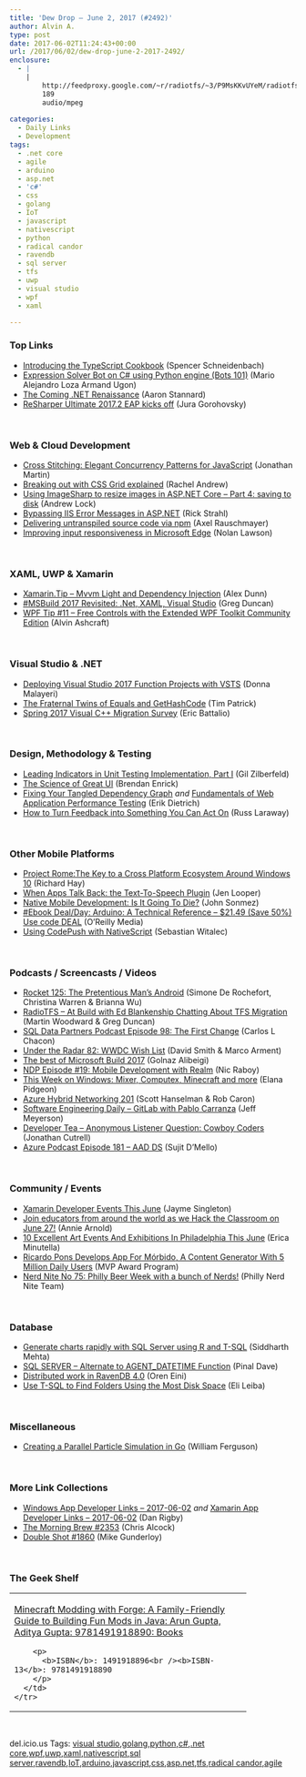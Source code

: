 ```yaml
---
title: 'Dew Drop – June 2, 2017 (#2492)'
author: Alvin A.
type: post
date: 2017-06-02T11:24:43+00:00
url: /2017/06/02/dew-drop-june-2-2017-2492/
enclosure:
  - |
    |
        http://feedproxy.google.com/~r/radiotfs/~3/P9MsKKvUYeM/radiotfs_139.mp3
        189
        audio/mpeg
        
categories:
  - Daily Links
  - Development
tags:
  - .net core
  - agile
  - arduino
  - asp.net
  - 'c#'
  - css
  - golang
  - IoT
  - javascript
  - nativescript
  - python
  - radical candor
  - ravendb
  - sql server
  - tfs
  - uwp
  - visual studio
  - wpf
  - xaml

---
```

### <a name="top"></a>Top Links

  * <a href="https://schneids.net/introducing-the-typescript-cookbook/" target="_blank">Introducing the TypeScript Cookbook</a> (Spencer Schneidenbach)
  * <a href="http://mario-loza.blogspot.com/2017/05/expression-solver-bot-on-c-using-python.html" target="_blank">Expression Solver Bot on C# using Python engine (Bots 101)</a> (Mario Alejandro Loza Armand Ugon)
  * <a href="http://www.aaronstannard.com/the-coming-dotnet-reinassance/" target="_blank">The Coming .NET Renaissance</a> (Aaron Stannard)
  * <a href="https://blog.jetbrains.com/dotnet/2017/06/01/resharper-ultimate-2017-2-eap-kicks-off/" target="_blank">ReSharper Ultimate 2017.2 EAP kicks off</a> (Jura Gorohovsky)

&nbsp;

### <a name="web"></a>Web & Cloud Development

  * <a href="https://www.bignerdranch.com/blog/cross-stitching-elegant-concurrency-patterns-for-javascript/" target="_blank">Cross Stitching: Elegant Concurrency Patterns for JavaScript</a> (Jonathan Martin)
  * <a href="https://www.rachelandrew.co.uk/archives/2017/06/01/breaking-out-with-css-grid-explained/" target="_blank">Breaking out with CSS Grid explained</a> (Rachel Andrew)
  * <a href="https://andrewlock.net/using-imagesharp-to-resize-images-in-asp-net-core-part-4-saving-to-disk/" target="_blank">Using ImageSharp to resize images in ASP.NET Core &#8211; Part 4: saving to disk</a> (Andrew Lock)
  * <a href="http://feedproxy.google.com/~r/RickStrahl/~3/fncwbI8yb1s/Bypassing-IIS-Error-Messages-in-ASPNET" target="_blank">Bypassing IIS Error Messages in ASP.NET</a> (Rick Strahl)
  * <a href="http://feedproxy.google.com/~r/2ality/~3/7wv8FTguFuA/pkg-esnext.html" target="_blank">Delivering untranspiled source code via npm</a> (Axel Rauschmayer)
  * <a href="http://blogs.windows.com/msedgedev/2017/06/01/input-responsiveness-event-loop-microsoft-edge/?WT.mc_id=DX_MVP4025064" target="_blank">Improving input responsiveness in Microsoft Edge</a> (Nolan Lawson)

&nbsp;

### <a name="silverlight"></a>XAML, UWP & Xamarin

  * <a href="https://alexdunn.org/2017/06/01/xamarin-tips-mvvm-light-and-dependency-injection/" target="_blank">Xamarin.Tip – Mvvm Light and Dependency Injection</a> (Alex Dunn)
  * <a href="https://channel9.msdn.com/Blogs/C9Team/MSBuild-2017-Revisited-Net-XAML-Visual-Studio?WT.mc_id=DX_MVP4025064" target="_blank">#MSBuild 2017 Revisited: .Net, XAML, Visual Studio</a> (Greg Duncan)
  * <a href="http://www.wpf.tips/2017/06/wpf-tip-11-free-controls-with-extended.html" target="_blank">WPF Tip #11 &#8211; Free Controls with the Extended WPF Toolkit Community Edition</a> (Alvin Ashcraft)

&nbsp;

### <a name="dotnet"></a>Visual Studio & .NET

  * <a href="https://blogs.msdn.microsoft.com/appserviceteam/2017/06/01/deploying-visual-studio-2017-function-projects-with-vsts/" target="_blank">Deploying Visual Studio 2017 Function Projects with VSTS</a> (Donna Malayeri)
  * <a href="https://visualstudiomagazine.com/articles/2017/04/01/fraternal-twins-gethashcode-equals-csharp-vb.aspx" target="_blank">The Fraternal Twins of Equals and GetHashCode</a> (Tim Patrick)
  * <a href="https://blogs.msdn.microsoft.com/vcblog/2017/06/01/spring-2017-visual-c-migration-survey/" target="_blank">Spring 2017 Visual C++ Migration Survey</a> (Eric Battalio)

&nbsp;

### <a name="design"></a>Design, Methodology & Testing

  * <a href="http://feedproxy.google.com/~r/gilzilberfeld/~3/jeYZL8CzoAs/leading-indicators-in-unit-testing-implementation-part-i.html" target="_blank">Leading Indicators in Unit Testing Implementation, Part I</a> (Gil Zilberfeld)
  * <a href="http://feedproxy.google.com/~r/BrendanEnrick/~3/bOsvvRP-cM8/post.aspx" target="_blank">The Science of Great UI</a> (Brendan Enrick)
  * <a href="https://blog.ndepend.com/fixing-tangled-dependency-graph/" target="_blank">Fixing Your Tangled Dependency Graph</a> _and_ <a href="https://stackify.com/fundamentals-web-application-performance-testing/" target="_blank">Fundamentals of Web Application Performance Testing</a> (Erik Dietrich)
  * <a href="https://www.radicalcandor.com/blog/make-feedback-actionable/" target="_blank">How to Turn Feedback into Something You Can Act On</a> (Russ Laraway)

&nbsp;

### <a name="mobile"></a>Other Mobile Platforms

  * <a href="http://devproconnections.com/windows-development/project-romethe-key-cross-platform-ecosystem-around-windows-10" target="_blank">Project Rome:The Key to a Cross Platform Ecosystem Around Windows 10</a> (Richard Hay)
  * <a href="https://www.nativescript.org/blog/when-apps-talk-back-the-text-to-speech-plugin" target="_blank">When Apps Talk Back: the Text-To-Speech Plugin</a> (Jen Looper)
  * <a href="https://simpleprogrammer.com/2017/06/01/native-mobile-development-going-die/" target="_blank">Native Mobile Development: Is It Going To Die?</a> (John Sonmez)
  * <a href="http://feedproxy.google.com/~r/oreilly/news/~3/UQAVGzcuQqI/0636920037880.do" target="_blank">#Ebook Deal/Day: Arduino: A Technical Reference &#8211; $21.49 (Save 50%) Use code DEAL</a> (O&#8217;Reilly Media)
  * <a href="http://developer.telerik.com/products/nativescript/using-codepush-nativescript/" target="_blank">Using CodePush with NativeScript</a> (Sebastian Witalec)

&nbsp;

### <a name="podcasts"></a>Podcasts / Screencasts / Videos

  * <a href="http://relay.fm/rocket/125" target="_blank">Rocket 125: The Pretentious Man&#8217;s Android</a> (Simone De Rochefort, Christina Warren & Brianna Wu)
  * <a href="http://feedproxy.google.com/~r/radiotfs/~3/P9MsKKvUYeM/radiotfs_139.mp3" target="_blank">RadioTFS &#8211; At Build with Ed Blankenship Chatting About TFS Migration</a> (Martin Woodward & Greg Duncan)
  * <a href="http://sqldatapartners.com/2017/06/01/episode-98-the-first-change/" target="_blank">SQL Data Partners Podcast Episode 98: The First Change</a> (Carlos L Chacon)
  * <a href="http://relay.fm/radar/82" target="_blank">Under the Radar 82: WWDC Wish List</a> (David Smith & Marco Arment)
  * <a href="https://channel9.msdn.com/Blogs/VisualStudio/The-best-of-Microsoft-Build-2017?WT.mc_id=DX_MVP4025064" target="_blank">The best of Microsoft Build 2017</a> (Golnaz Alibeigi)
  * <a href="https://blog.couchbase.com/ndp-episode-19-mobile-development-realm/" target="_blank">NDP Episode #19: Mobile Development with Realm</a> (Nic Raboy)
  * <a href="http://blogs.windows.com/windowsexperience/2017/06/01/week-windows-mixer-computex-minecraft/?WT.mc_id=DX_MVP4025064" target="_blank">This Week on Windows: Mixer, Computex, Minecraft and more</a> (Elana Pidgeon)
  * <a href="https://channel9.msdn.com/Shows/Azure-Friday/Azure-Hybrid-Networking-201?WT.mc_id=DX_MVP4025064" target="_blank">Azure Hybrid Networking 201</a> (Scott Hanselman & Rob Caron)
  * <a href="http://softwareengineeringdaily.com/2017/06/02/gitlab-with-pablo-carranza/" target="_blank">Software Engineering Daily &#8211; GitLab with Pablo Carranza</a> (Jeff Meyerson)
  * <a href="http://developertea.simplecast.fm/episodes/70115-anonymous-listener-question-cowboy-coders" target="_blank">Developer Tea &#8211; Anonymous Listener Question: Cowboy Coders</a> (Jonathan Cutrell)
  * <a href="http://azpodcast.azurewebsites.net/post/Episode-181-AAD-DS" target="_blank">Azure Podcast Episode 181 &#8211; AAD DS</a> (Sujit D&#8217;Mello)

&nbsp;

### <a name="events"></a>Community / Events

  * <a href="https://blog.xamarin.com/xamarin-developer-events-june/" target="_blank">Xamarin Developer Events This June</a> (Jayme Singleton)
  * <a href="http://blogs.windows.com/windowsexperience/2017/06/01/join-educators-around-world-hack-classroom-june-27/?WT.mc_id=DX_MVP4025064" target="_blank">Join educators from around the world as we Hack the Classroom on June 27!</a> (Annie Arnold)
  * <a href="http://www.uwishunu.com/2017/06/10-excellent-art-events-exhibitions-philadelphia-june/" target="_blank">10 Excellent Art Events And Exhibitions In Philadelphia This June</a> (Erica Minutella)
  * <a href="https://blogs.msdn.microsoft.com/mvpawardprogram/2017/06/01/ricardo-pons-morbido/" target="_blank">Ricardo Pons Develops App For Mórbido, A Content Generator With 5 Million Daily Users</a> (MVP Award Program)
  * <a href="https://philadelphia.nerdnite.com/2017/06/01/nerd-nite-no-75-philly-beer-week-with-a-bunch-of-nerds/" target="_blank">Nerd Nite No 75: Philly Beer Week with a bunch of Nerds!</a> (Philly Nerd Nite Team)

&nbsp;

### <a name="sql"></a>Database

  * <a href="http://feedproxy.google.com/~r/MSSQLTips-LatestSqlServerTips/~3/KGp9JQVjV5A/tip.asp" target="_blank">Generate charts rapidly with SQL Server using R and T-SQL</a> (Siddharth Mehta)
  * <a href="https://blog.sqlauthority.com/2017/06/02/sql-server-alternate-agent_datetime-function/" target="_blank">SQL SERVER – Alternate to AGENT_DATETIME Function</a> (Pinal Dave)
  * <a href="http://feedproxy.google.com/~r/AyendeRahien/~3/tM1RO4NS8m8/distributed-work-in-ravendb-4-0" target="_blank">Distributed work in RavenDB 4.0</a> (Oren Eini)
  * <a href="http://feedproxy.google.com/~r/MSSQLTips-LatestSqlServerTips/~3/Yjb2E6tOQgM/tip.asp" target="_blank">Use T-SQL to Find Folders Using the Most Disk Space</a> (Eli Leiba)

&nbsp;

### <a name="misc"></a>Miscellaneous

  * <a href="http://blog.scottlogic.com/2017/06/02/creating-a-parallel-particle-simulation-in-go.html" target="_blank">Creating a Parallel Particle Simulation in Go</a> (William Ferguson)

&nbsp;

### <a name="links"></a>More Link Collections

  * <a href="http://windowsappdev.com/2017/06/windows-app-developer-links-2017-06-02/" target="_blank">Windows App Developer Links &#8211; 2017-06-02</a> _and_ <a href="http://allaboutxamarin.com/2017/06/xamarin-app-developer-links-2017-06-02/" target="_blank">Xamarin App Developer Links &#8211; 2017-06-02</a> (Dan Rigby)
  * <a href="http://feedproxy.google.com/~r/ReflectivePerspective/~3/2ZIh2frmW1M/" target="_blank">The Morning Brew #2353</a> (Chris Alcock)
  * <a href="http://afreshcup.com/home/2017/6/2/double-shot-1860.html" target="_blank">Double Shot #1860</a> (Mike Gunderloy)

&nbsp;

### <a name="shelf"></a>The Geek Shelf

<div id="scid:7dc1bd33-94bd-46fd-a20b-0131235bcd47:7ef0f553-ac2e-434c-a3a1-46b714c03a62" class="wlWriterEditableSmartContent" style="float: none; padding-bottom: 0px; padding-top: 0px; padding-left: 0px; margin: 0px; display: inline; padding-right: 0px">
  <table cellspacing="0" cellpadding="2" width="400" border="0" unselectable="on">
    <tr>
      <td valign="top" width="400">
        <p>
          <a title="Minecraft Modding with Forge: A Family-Friendly Guide to Building Fun Mods in Java: Arun Gupta, Aditya Gupta: 9781491918890: Books" href="http://www.amazon.com/exec/obidos/ASIN/1491918896/amavin-20">Minecraft Modding with Forge: A Family-Friendly Guide to Building Fun Mods in Java: Arun Gupta, Aditya Gupta: 9781491918890: Books</a>
        </p>
        
        <p>
          <b>ISBN</b>: 1491918896<br /><b>ISBN-13</b>: 9781491918890
        </p>
      </td>
    </tr>
  </table>
</div>

&nbsp;

<div id="scid:77ECF5F8-D252-44F5-B4EB-D463C5396A79:abbeed63-c57a-4a4c-8161-0182593521d4" class="wlWriterEditableSmartContent" style="float: none; padding-bottom: 0px; padding-top: 0px; padding-left: 0px; margin: 0px; display: inline; padding-right: 0px">
  del.icio.us Tags: <a href="http://del.icio.us/popular/visual+studio" rel="tag">visual studio</a>,<a href="http://del.icio.us/popular/golang" rel="tag">golang</a>,<a href="http://del.icio.us/popular/python" rel="tag">python</a>,<a href="http://del.icio.us/popular/c%23" rel="tag">c#</a>,<a href="http://del.icio.us/popular/.net+core" rel="tag">.net core</a>,<a href="http://del.icio.us/popular/wpf" rel="tag">wpf</a>,<a href="http://del.icio.us/popular/uwp" rel="tag">uwp</a>,<a href="http://del.icio.us/popular/xaml" rel="tag">xaml</a>,<a href="http://del.icio.us/popular/nativescript" rel="tag">nativescript</a>,<a href="http://del.icio.us/popular/sql+server" rel="tag">sql server</a>,<a href="http://del.icio.us/popular/ravendb" rel="tag">ravendb</a>,<a href="http://del.icio.us/popular/IoT" rel="tag">IoT</a>,<a href="http://del.icio.us/popular/arduino" rel="tag">arduino</a>,<a href="http://del.icio.us/popular/javascript" rel="tag">javascript</a>,<a href="http://del.icio.us/popular/css" rel="tag">css</a>,<a href="http://del.icio.us/popular/asp.net" rel="tag">asp.net</a>,<a href="http://del.icio.us/popular/tfs" rel="tag">tfs</a>,<a href="http://del.icio.us/popular/radical+candor" rel="tag">radical candor</a>,<a href="http://del.icio.us/popular/agile" rel="tag">agile</a>
</div>